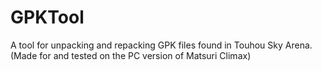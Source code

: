 # GPKTool
A tool for unpacking and repacking GPK files found in Touhou Sky Arena. (Made for and tested on the PC version of Matsuri Climax)

